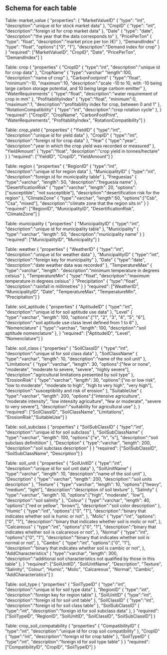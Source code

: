 ## Schema for each table

Table: market_value
{
    "properties": {
        "MarketValueID" {
            "type": "int",
            "description":"unique id for stock market data"
        },
        "CropID" {
            "type": "int",
            "description":"foreign id for crop market data"
        },
        "Date" {
            "type": "date",
            "description":"the year that the data corresponds to"
        }, 
        "PricePerTon" {
            "type": "float",
            "description":"market price per ton (€)"
        }, 
        "DemandIndex" {
            "type": "float",
            "options":["0", "1"],
            "description":"Demand index for crop"
        }
    } 
    "required": ["MarketValueID", "CropID", "Date", "PricePerTon", "DemandIndex"]
}

Table: crop
{
    "properties" {
        "CropID" {
            "type":"int",
            "description":"unique id for crop data"
        }, 
        "CropName" {
            "type":"varchar"
            "length":100,
            "description":"name of crop"
        }, 
        "CarbonFootprint" {
            "type":"float",
            "minimum":-10,
            "maximum":10,
            "description":"scale -10 to 10, with -10 being large carbon storage potential, and 10 being large carbom emitter"
        },
        "WaterRequirements" {
            "type":"float",
            "description":"water requirement of crop in mm"
        },
        "ProfitabilityIndex" {
            "type":"float",
            "minimum":0,
            "maximum":1,
            "description":"profitability index for crop, between 0 and 1"
        },
        "RotationCompatibility" {
            "type":"int",
            "description":"crop rotation cycle"
        },
    }
    "required": ["CropID", "CropName", "CarbonFootPrint", "WaterRequirements", "ProfitabilityIndex", "RotationCompatibility"]
}

Table: crop_yield
{
    "properties" {
        "YieldID" {
            "type":"int",
            "description":"unique id for yield data"
        }, 
        "CropID" {
            "type":"int",
            "description":"foreign id for crop data"
        }, 
        "Year" {
            "type":"year",
            "description":"year in which the crop yield was recorded or measured"
        },
        "YieldAmount" {
            "type":"float",
            "description":"crop yield in tonnes/hectare"
        }
    }
    "required": ["YieldID", "CropID", "YieldAmount"]
}

Table: region 
{
    "properties" {
        "RegionID" {
            "type":"int",
            "description":"unique id for region data"
        }, 
        "MunicipalityID" {
            "type":"int",
            "description":"foreign id for municipality table"
        }, 
        "Freguesias" {
            "type":"varchar",
            "length": 50,
            "description":"freguesia name"
        },
        "DesertificationRisk" {
            "type":"varchar",
            "length": 20,
            "options":["susceptible", "not susceptible"],
            "description":"desertification risk for the region"
        },
        "ClimateZone" {
            "type":"varchar",
            "length":50,
            "options":["Csb", "Csa", "mixed"],
            "description":"climate zone that the region sits in"
        }
    }
    "required": ["RegionID", "MunicipalityID", "DesertificationRisk", "ClimateZone"]
}

Table: municipality 
{
    "properties" {
        "MunicipalityID" {
            "type":"int",
            "description":"unique id for municipality table"
        }, 
        "Municipality" {
            "type":"varchar",
            "length": 50,
            "description":"municipality name"
        }
    }
    "required": ["MunicipalityID", "Municipality"]
}
        

Table: weather
{
    "properties" {
        "WeatherID" {
            "type":"int",
            "description":"unique id for weather data"
        }, 
        "MunicipalityID" {
            "type":"int",
            "description":"foreign key for municipality"
        }, 
        "Date" {
            "type":"date",
            "description":"date weather data was recorded"
        },
        "TemperatureMax" {
            "type":"varchar",
            "length":
            "description":"minimum temperature in degrees celsius"
        },
        "TemperatureMin" {
            "type":"float",
            "description":"maximum temperature in degrees celsius"
        }
        "Precipitation" {
            "type":"float",
            "description":"rainfall in millimetres"
        }
    }
    "required": ["WeatherID", "MunicipalityID", "Date", "TemperatureMax", "TemperatureMin", "Precipitation"]
}

Table: soil_aptitude
{
     "properties" {
        "AptitudeID" {
            "type":"int",
            "description":"unique id for soil aptitude use data"
        }, 
        "Level" {
            "type":"varchar",
            "length": 100,
            "options":["1", "2", "3", "4", "5", "6"],
            "description":"soil aptitude use class level defined from 1 to 6"
        }, 
        "Nomenclature" {
            "type":"varchas",
            "length": 100,
            "description":"soil aptitude nomenclature"
        },
    }
    "required": ["AptitudeID", "Level", "Nomenclature"]
}

Table: soil_class
{
     "properties" {
        "SoilClassID" {
            "type":"int",
            "description":"unique id for soil class data"
        }, 
        "SoilClassName" {
            "type":"varchar",
            "length": 10,
            "description":"name of the soil unit"
        }, 
        "Limitations" {
            "type":"varchar",
            "length": 30,
            "options":["few or none", "moderate", "moderate to severe, "severe", "highly severe"],
            "description":"agricultural limitations presented by soil type"
        },
        "ErosionRisk" {
            "type":"varchar",
            "length": 30,
            "options":["no or low risk", "low to moderate", "moderate to high", "high to very high", "very high"],
            "description":"susceptibility and risk of erosion"
        },
        "SuitableUse" {
            "type":"varchar",
            "length": 200,
            "options":["intensive agriculture", "moderate intensity", "low intensity agriculture", "few or moderate", "severe to very severe"],
            "description":"suitability for agricultural use"
        },
    }
    "required": ["SoilClassID", "SoilClassName", "Limitations", "ErosionRisk","SuitableUse"]
}

Table: soil_subclass
{
     "properties" {
        "SoilSubClassID" {
            "type":"int",
            "description":"unique id for soil subclass"
        }, 
        "SoilSubClassName" {
            "type":"varchar",
            "length": 100,
            "options":["e", "h", "s"],
            "description":"soil subclass definitition"
        }, 
        "Description" {
            "type":"varchar",
            "length": 200,
            "description":"soil subclass description"
        }
    }
    "required": ["SoilSubClassID", "SoilSubClassName", "Description"]
}

Table: soil_unit
{
     "properties" {
        "SoilUnitID" {
            "type":"int",
            "description":"unique id for soil unit data"
        }, 
        "SoilUnitName" {
            "type":"varchar",
            "length": 10,
            "description":"name of the soil unit"
        }, 
        "Description" {
            "type":"varchar",
            "length": 200,
            "description":"soil units description"
        },
        "Texture" {
            "type":"varchar",
            "length": 10,
            "options":["heavy", "medium", "light"],
            "description":"description of soil texture"
        },
        "Salinity" {
            "type":"varchar",
            "length": 10,
            "options":["high", "moderate", "low"],
            "description":"soil salinity"
        },
        "Colour" {
            "type":"varchar",
            "length": 40,
            "options":["red or yellow", "brown"],
            "description":"soil color description"
        },
        "Humic" {
            "type":"int",
            "options":["0", "1"],
            "description":"binary that indicates whether soil is humic or not",
        },
        "Molic" {
            "type":"int",
            "options":["0", "1"],
            "description":"binary that indicates whether soil is molic or not",
        },
        "Calcareous" {
            "type":"int",
            "options":["0", "1"],
            "description":"binary that indicates whether soil is calcareous or not",
        },
        "Normal" {
            "type":"int",
            "options":["0", "1"],
            "description":"binary that indicates whether soil is normal or not",
        },
        "Cambic" {
            "type":"int",
            "options":["0", "1"],
            "description":"binary that indicates whether soil is cambic or not",
        },
        "AddCharacteristics" {
            "type":"varchar",
            "length": 300,
            "description":"additional soil characteristics not qualified by those in this table"
        },
    }
    "required": ["SoilUnitID", "SoilUnitName", "Description", "Texture", "Salinity", "Colour", "Humic", "Molic", "Calcareous", "Normal", "Cambic", "AddCharacteristics"]
}

Table: soil_type
{
     "properties" {
        "SoilTypeID" {
            "type":"int",
            "description":"unique id for soil type data"
        }, 
        "RegionID" {
            "type":"int",
            "description":"foreign key for region table"
        }, 
        "SoilUnitID" {
            "type":"int",
            "description":"foreign id for soil unit table"
        }, 
        "SoilClassID" {
            "type":"int",
            "description":"foreign id for soil class table"
        }, 
        "SoilSubClassID" {
            "type":"int",
            "description":"foreign id for soil subclass data"
        }, 
    }
    "required": ["SoilTypeID", "RegionID", "SoilUnitID", "SoilClassID", "SoilSubClassID"]
}

Table: crop_soil_compatability
{
     "properties" {
        "CompatibilityID" {
            "type":"int",
            "description":"unique id for crop soil compatibility"
        }, 
        "CropID" {
            "type":"int",
            "description":"foreign id for crop table"
        }, 
        "SoilTypeID" {
            "type":"int",
            "description":"foreign id for soil type table"
        }
    }
    "required": ["CompatibilityID", "CropID", "SoilTypeID"]
}

